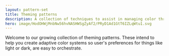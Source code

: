 ```yaml
---
layout: pattern-set
title: Theming patterns
description: A collection of techniques to assist in managing color throughout your projects.
hero: image/HodOHWjMnbNw56hvNASHWSgZyAf2/PRyD1Ad1GtT6IZLqWtu1.svg
---
```


Welcome to our growing collection of theming patterns. These intend to help you
create adaptive color systems so user's preferences for things like light or
dark, are easy to orchestrate.
<br><br>
